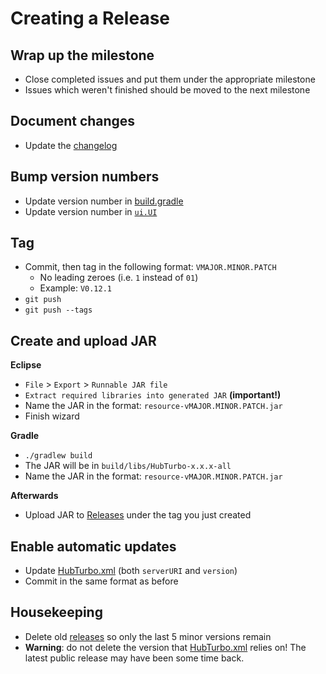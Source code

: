 # Creating a Release

## Wrap up the milestone

- Close completed issues and put them under the appropriate milestone
- Issues which weren't finished should be moved to the next milestone

## Document changes

- Update the [changelog](Changelog.md)

## Bump version numbers

- Update version number in [build.gradle](build.gradle)
- Update version number in [`ui.UI`](src/main/java/ui/UI.java)

## Tag

- Commit, then tag in the following format: `VMAJOR.MINOR.PATCH`
    - No leading zeroes (i.e. `1` instead of `01`)
    - Example: `V0.12.1`
- `git push`
- `git push --tags`

## Create and upload JAR

**Eclipse**

- `File` > `Export` > `Runnable JAR file`
- `Extract required libraries into generated JAR` **(important!)**
- Name the JAR in the format: `resource-vMAJOR.MINOR.PATCH.jar`
- Finish wizard

**Gradle**

- `./gradlew build`
- The JAR will be in `build/libs/HubTurbo-x.x.x-all`
- Name the JAR in the format: `resource-vMAJOR.MINOR.PATCH.jar`

<!--

IntelliJ instructions don't seem to work?

**IntelliJ IDEA**

- `File` > `Project Structure` > `Artifacts`
- `+` > `JAR` > `From modules with dependencies`
- Fill out form
    - Main class: `ui.UI`
    - JAR files from libraries: `extract to target jar`
    - Directory for META-INF/MANIFEST.MF: `src/main/resources`
- `OK` > `OK`
- `Build` > `Build Artifacts` > `Build`

-->

**Afterwards**

- Upload JAR to [Releases](https://github.com/HubTurbo/HubTurbo/releases/new) under the tag you just created

## Enable automatic updates

- Update [HubTurbo.xml](https://github.com/HubTurbo/AutoUpdater/blob/master/HubTurbo.xml) (both `serverURI` and `version`)
- Commit in the same format as before

## Housekeeping

- Delete old [releases](https://github.com/HubTurbo/HubTurbo/releases) so only the last 5 minor versions remain
- **Warning**: do not delete the version that [HubTurbo.xml](https://github.com/HubTurbo/AutoUpdater/blob/master/HubTurbo.xml) relies on! The latest public release may have been some time back.